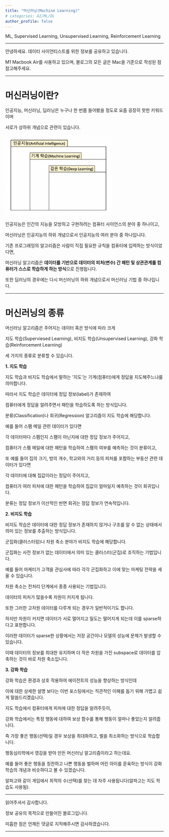 ```yaml
---
title: "머신러닝(Machine Learning)"
# categories: AI/ML/DL
author_profile: false
---
```

ML, Supervised Learning, Unsupervised Learning, Reinforcement Learning

----

안녕하세요.
데이터 사이언티스트를 위한 정보를 공유하고 있습니다.

M1 Macbook Air를 사용하고 있으며, 블로그의 모든 글은 Mac을 기준으로 작성된 점 참고해주세요.

----

# 머신러닝이란?

인공지능, 머신러닝, 딥러닝은 누구나 한 번쯤 들어봤을 정도로 요즘 굉장히 핫한 키워드이며

서로가 상하위 개념으로 관련이 있습니다.

<img src="../images/2022-04-07-machine_learning/machinelearning.png" alt="machinelearning" style="zoom:33%;" />

인공지능은 인간의 지능을 모방하고 구현하려는 컴퓨터 사이언스의 분야 중 하나이고,

머신러닝은 인공지능의 하위 개념으로서 인공지능의 여러 분야 중 하나입니다.

기존 프로그래밍의 알고리즘은 사람이 직접 필요한 규칙을 컴퓨터에 입력하는 방식이었다면,

머신러닝 알고리즘은 **데이터를 기반으로 데이터의 피처(변수) 간 패턴 및 상관관계를 컴퓨터가 스스로 학습하게 하는 방식**으로 진행됩니다.

또한 딥러닝의 경우에는 다시 머신러닝의 하위 개념으로서 머신러닝 기법 중 하나입니다.

----

# 머신러닝의 종류

머신러닝 알고리즘은 주어지는 데이터 혹은 방식에 따라 크게

지도 학습(Superviesed Learning), 비지도 학습(Unsupervised Learning), 강화 학습(Reinforcement Learning)

세 가지의 종류로 분류할 수 있습니다.

**1. 지도 학습**

지도 학습과 비지도 학습에서 말하는 '지도'는 기계(컴퓨터)에게 정답을 지도해주느냐를 의미합니다.

따라서 지도 학습은 데이터에 정답 정보(label)가 존재하여

컴퓨터에게 정답을 알려주면서 패턴을 학습하도록 하는 방식입니다.

분류(Classification)나 회귀(Regression) 알고리즘이 지도 학습에 해당합니다.

예를 들어 스팸 메일 관련 데이터가 있다면

각 데이터마다 스팸인지 스팸이 아닌지에 대한 정답 정보가 주어지고,

컴퓨터가 스팸 메일에 대한 패턴을 학습하여 스팸의 여부를 예측하는 것이 분류이고,

또 예를 들어 집의 크기, 방의 개수, 학교와의 거리 등의 피처를 포함하는 부동산 관련 데이터가 있다면

각 데이터에 대해 집값이라는 정답이 주어지고,

컴퓨터가 여러 피처에 대한 패턴을 학습하여 집값이 얼마일지 예측하는 것이 회귀입니다.

분류는 정답 정보가 이산적인 반면 회귀는 정답 정보가 연속적입니다.

**2. 비지도 학습**

비지도 학습은 데이터에 대한 정답 정보가 존재하지 않거나 구조를 알 수 없는 상태에서 의미 있는 정보를 추출하는 방식입니다.

군집화(클러스터링)나 차원 축소 분야가 비지도 학습에 해당합니다.

군집화는 사전 정보가 없는 데이터에서 의미 있는 클러스터(군집)로 조직하는 기법입니다.

예를 들어 마케터가 고객을 관심사에 따라 각각 군집화하고 이에 맞는 마케팅 전략을 세울 수 있습니다.

차원 축소는 전처리 단계에서 종종 사용되는 기법입니다.

데이터의 피처가 많을수록 차원이 커지게 됩니다.

또한 그러한 고차원 데이터를 다루게 되는 경우가 일반적이기도 합니다.

하지만 차원이 커지면 데이터가 서로 멀어지고 밀도는 떨어지게 되는데 이를 sparse하다고 표현합니다.

이러한 데이터가 sparse한 상황에서는 저장 공간이나 모델의 성능에 문제가 발생할 수 있습니다.

이때 데이터의 정보를 최대한 유지하며 더 작은 차원을 가진 subspace로 데이터를 압축하는 것이 바로 차원 축소입니다.

**3. 강화 학습**

강화 학습은 환경과 상호 작용하여 에이전트의 성능을 향상하는 방식인데

이에 대한 상세한 설명 보다는 이번 포스팅에서는 직관적인 이해를 돕기 위해 가볍고 쉽게 말씀드리곘습니다.

지도 학습에서 컴퓨터에게 피처에 대한 정답을 알려주듯이,

강화 학습에서는 특정 행동에 대하여 보상 함수를 통해 행동이 얼마나 좋았는지 알려줍니다.

즉 가장 좋은 행동(선택)일 경우 보상을 최대화하고, 벌을 최소화하는 방식으로 학습합니다.

행동심리학에서 영감을 받아 만든 머신러닝 알고리즘이라고 하는데요.

예를 들어 좋은 행동을 칭찬하고 나쁜 행동을 벌하며 어린 아이를 훈육하는 방식이 강화 학습의 개념과 비슷하다고 볼 수 있겠습니다.

알파고와 같이 게임에서 최적의 수(선택)를 찾는 데 자주 사용됩니다(알파고는 지도 학습도 사용됨).

----

읽어주셔서 감사합니다.

정보 공유의 목적으로 만들어진 블로그입니다.

미흡한 점은 언제든 댓글로 지적해주시면 감사하겠습니다.

----
